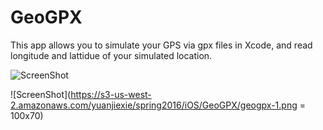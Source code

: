 # GeoGPX
This app allows you to simulate your GPS via gpx files in Xcode, and read longitude and lattidue of your simulated location.

![ScreenShot](https://s3-us-west-2.amazonaws.com/yuanjiexie/spring2016/iOS/GeoGPX/geogpx-0.png)

![ScreenShot](https://s3-us-west-2.amazonaws.com/yuanjiexie/spring2016/iOS/GeoGPX/geogpx-1.png = 100x70)

